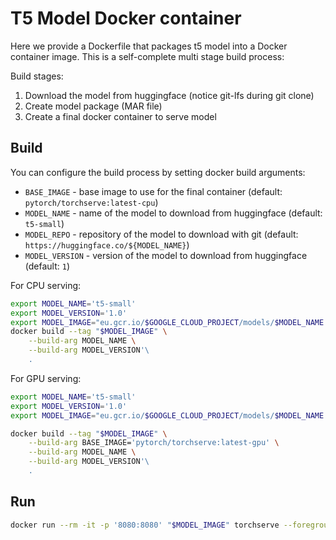 # T5 Model Docker container

Here we provide a Dockerfile that packages t5 model into a Docker container image. This is a self-complete multi stage build process:

Build stages:

1. Download the model from huggingface (notice git-lfs during git clone)
2. Create model package (MAR file)
3. Create a final docker container to serve model

## Build

You can configure the build process by setting docker build arguments:

* `BASE_IMAGE` - base image to use for the final container (default: `pytorch/torchserve:latest-cpu`)
* `MODEL_NAME` - name of the model to download from huggingface (default: `t5-small`)
* `MODEL_REPO` - repository of the model to download with git (default: `https://huggingface.co/${MODEL_NAME}`)
* `MODEL_VERSION` - version of the model to download from huggingface (default: `1`)

For CPU serving:

```bash
export MODEL_NAME='t5-small'
export MODEL_VERSION='1.0'
export MODEL_IMAGE="eu.gcr.io/$GOOGLE_CLOUD_PROJECT/models/$MODEL_NAME:$MODEL_VERSION-cpu"
docker build --tag "$MODEL_IMAGE" \
    --build-arg MODEL_NAME \
    --build-arg MODEL_VERSION'\
    .
```

For GPU serving:

```bash
export MODEL_NAME='t5-small'
export MODEL_VERSION='1.0'
export MODEL_IMAGE="eu.gcr.io/$GOOGLE_CLOUD_PROJECT/models/$MODEL_NAME:$MODEL_VERSION-gpu"

docker build --tag "$MODEL_IMAGE" \
    --build-arg BASE_IMAGE='pytorch/torchserve:latest-gpu' \
    --build-arg MODEL_NAME \
    --build-arg MODEL_VERSION'\
    .
```

## Run

```bash
docker run --rm -it -p '8080:8080' "$MODEL_IMAGE" torchserve --foreground --models "all"
```

